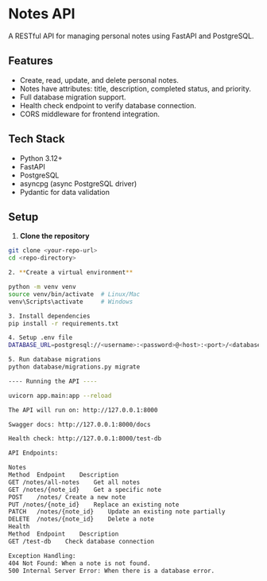 # Notes API

A RESTful API for managing personal notes using FastAPI and PostgreSQL.

## Features

- Create, read, update, and delete personal notes.
- Notes have attributes: title, description, completed status, and priority.
- Full database migration support.
- Health check endpoint to verify database connection.
- CORS middleware for frontend integration.

## Tech Stack

- Python 3.12+
- FastAPI
- PostgreSQL
- asyncpg (async PostgreSQL driver)
- Pydantic for data validation


## Setup

1. **Clone the repository**
```bash
git clone <your-repo-url>
cd <repo-directory>

2. **Create a virtual environment**

python -m venv venv
source venv/bin/activate  # Linux/Mac
venv\Scripts\activate     # Windows

3. Install dependencies
pip install -r requirements.txt

4. Setup .env file
DATABASE_URL=postgresql://<username>:<password>@<host>:<port>/<database_name>

5. Run database migrations
python database/migrations.py migrate

---- Running the API ----

uvicorn app.main:app --reload

The API will run on: http://127.0.0.1:8000

Swagger docs: http://127.0.0.1:8000/docs

Health check: http://127.0.0.1:8000/test-db

API Endpoints:

Notes
Method	Endpoint	Description
GET	/notes/all-notes	Get all notes
GET	/notes/{note_id}	Get a specific note
POST	/notes/	Create a new note
PUT	/notes/{note_id}	Replace an existing note
PATCH	/notes/{note_id}	Update an existing note partially
DELETE	/notes/{note_id}	Delete a note
Health
Method	Endpoint	Description
GET	/test-db	Check database connection

Exception Handling:
404 Not Found: When a note is not found.
500 Internal Server Error: When there is a database error.

